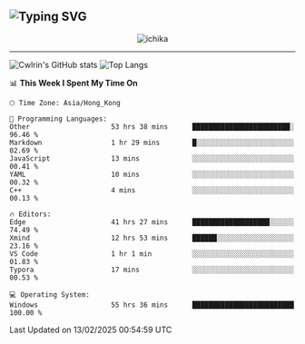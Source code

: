 ![Typing SVG](https://readme-typing-svg.demolab.com?font=Jost&size=24&pause=1000&color=7799EE&vCenter=true&multiline=true&random=false&width=435&height=100&lines=Hi+there;I'm+Sakurakouji+Nanaha;You+can+also+tell+me+Cwlrin%E2%98%86)
---
<p align="center">
  <img src="https://dlink.host/1drv/aHR0cHM6Ly8xZHJ2Lm1zL2kvYy9iZGU1MWU2MjVlZjhmY2M1L0VZa0hZVThWUnJGSHRIWVUxT1JwbVFjQllOU2t6cVNTVER0TXliYkNqOExhY1E_ZT10UUtFSkw.png" alt="ichika" border="0" />
</p>

---
![Cwlrin's GitHub stats](https://github-readme-stats.vercel.app/api?username=cwlrin&show_icons=true&theme=buefy)
![Top Langs](https://github-readme-stats.vercel.app/api/top-langs/?username=cwlrin&layout=compact&hide=html,css)

<!--START_SECTION:waka-->
📊 **This Week I Spent My Time On** 

```text
🕑︎ Time Zone: Asia/Hong_Kong

💬 Programming Languages: 
Other                    53 hrs 38 mins      ████████████████████████░   96.46 % 
Markdown                 1 hr 29 mins        █░░░░░░░░░░░░░░░░░░░░░░░░   02.69 % 
JavaScript               13 mins             ░░░░░░░░░░░░░░░░░░░░░░░░░   00.41 % 
YAML                     10 mins             ░░░░░░░░░░░░░░░░░░░░░░░░░   00.32 % 
C++                      4 mins              ░░░░░░░░░░░░░░░░░░░░░░░░░   00.13 % 

🔥 Editors: 
Edge                     41 hrs 27 mins      ███████████████████░░░░░░   74.49 % 
Xmind                    12 hrs 53 mins      ██████░░░░░░░░░░░░░░░░░░░   23.16 % 
VS Code                  1 hr 1 min          ░░░░░░░░░░░░░░░░░░░░░░░░░   01.83 % 
Typora                   17 mins             ░░░░░░░░░░░░░░░░░░░░░░░░░   00.53 % 

💻 Operating System: 
Windows                  55 hrs 36 mins      █████████████████████████   100.00 % 
```


 Last Updated on 13/02/2025 00:54:59 UTC
<!--END_SECTION:waka-->
